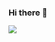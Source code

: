 ### Hi there 👋

<img src="https://github-readme-stats.vercel.app/api?username=mrnobody503&&show_icons=true&title_color=ffffff&icon_color=bb2acf&text_color=daf7dc&bg_color=151515">
<!--
**MrNobody503/MrNobody503** is a ✨ _special_ ✨ repository because its `README.md` (this file) appears on your GitHub profile.

Here are some ideas to get you started:

- 🔭 I’m currently working on ...
- 🌱 I’m currently learning ...
- 👯 I’m looking to collaborate on ...
- 🤔 I’m looking for help with ...
- 💬 Ask me about ...
- 📫 How to reach me: ...
- 😄 Pronouns: ...
- ⚡ Fun fact: ...
-->
